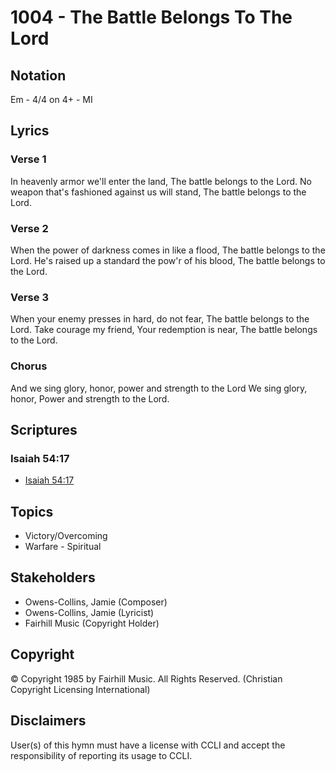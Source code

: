 # 1004 - The Battle Belongs To The Lord

## Notation

Em - 4/4 on 4+ - MI

## Lyrics

### Verse 1

In heavenly armor we'll enter the land, The battle belongs to the Lord. No weapon that's fashioned against us will stand, The battle belongs to the Lord.

### Verse 2

When the power of darkness comes in like a flood, The battle belongs to the Lord. He's raised up a standard the pow'r of his blood, The battle belongs to the Lord.

### Verse 3

When your enemy presses in hard, do not fear, The battle belongs to the Lord. Take courage my friend, Your redemption is near, The battle belongs to the Lord.

### Chorus

And we sing glory, honor, power and strength to the Lord We sing glory, honor, Power and strength to the Lord.


## Scriptures

### Isaiah 54:17

- [Isaiah 54:17](https://www.biblegateway.com/passage/?search=Isaiah%2054%3A17)


## Topics

- Victory/Overcoming
- Warfare - Spiritual

## Stakeholders

- Owens-Collins, Jamie (Composer)
- Owens-Collins, Jamie (Lyricist)
- Fairhill Music (Copyright Holder)

## Copyright

© Copyright 1985 by Fairhill Music. All Rights Reserved.
(Christian Copyright Licensing International)

## Disclaimers

User(s) of this hymn must have a license with CCLI and accept the responsibility of reporting its usage to CCLI.


